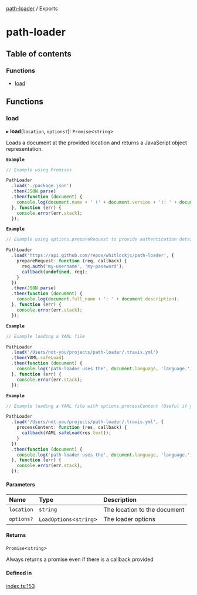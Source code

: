 [path-loader](README.md) / Exports

# path-loader

## Table of contents

### Functions

- [load](modules.md#load)

## Functions

### load

▸ **load**(`location`, `options?`): `Promise`<`string`\>

Loads a document at the provided location and returns a JavaScript object representation.

**`Example`**

```ts
// Example using Promises

PathLoader
  .load('./package.json')
  .then(JSON.parse)
  .then(function (document) {
    console.log(document.name + ' (' + document.version + '): ' + document.description);
  }, function (err) {
    console.error(err.stack);
  });
```

**`Example`**

```ts
// Example using options.prepareRequest to provide authentication details for a remotely secure URL

PathLoader
  .load('https://api.github.com/repos/whitlockjc/path-loader', {
    prepareRequest: function (req, callback) {
      req.auth('my-username', 'my-password');
      callback(undefined, req);
    }
  })
  .then(JSON.parse)
  .then(function (document) {
    console.log(document.full_name + ': ' + document.description);
  }, function (err) {
    console.error(err.stack);
  });
```

**`Example`**

```ts
// Example loading a YAML file

PathLoader
  .load('/Users/not-you/projects/path-loader/.travis.yml')
  .then(YAML.safeLoad)
  .then(function (document) {
    console.log('path-loader uses the', document.language, 'language.');
  }, function (err) {
    console.error(err.stack);
  });
```

**`Example`**

```ts
// Example loading a YAML file with options.processContent (Useful if you need information in the raw response)

PathLoader
  .load('/Users/not-you/projects/path-loader/.travis.yml', {
    processContent: function (res, callback) {
      callback(YAML.safeLoad(res.text));
    }
  })
  .then(function (document) {
    console.log('path-loader uses the', document.language, 'language.');
  }, function (err) {
    console.error(err.stack);
  });
```

#### Parameters

| Name | Type | Description |
| :------ | :------ | :------ |
| `location` | `string` | The location to the document |
| `options?` | `LoadOptions`<`string`\> | The loader options |

#### Returns

`Promise`<`string`\>

Always returns a promise even if there is a callback provided

#### Defined in

[index.ts:153](https://github.com/rkesters/path-loader/blob/51e33db/src/index.ts#L153)
